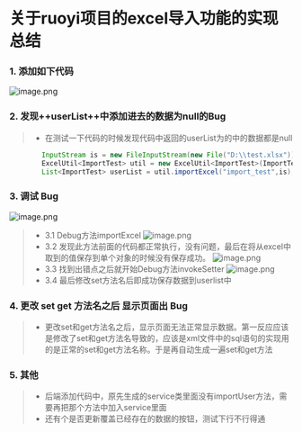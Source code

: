 # 关于ruoyi项目的excel导入功能的实现总结 

### 1. 添加如下代码

 ![image.png](http://codezhou.com/upload/2020/12/image-2aaa9b9169bd4c7f9a1582dd8486a6a5.png)
### 2. 发现++userList++中添加进去的数据为null的Bug
 > - 在测试一下代码的时候发现代码中返回的userList为的中的数据都是null
```java
        InputStream is = new FileInputStream(new File("D:\\test.xlsx"));
        ExcelUtil<ImportTest> util = new ExcelUtil<ImportTest>(ImportTest.class);
        List<ImportTest> userList = util.importExcel("import_test",is);
```
### 3. 调试 Bug
![image.png](http://codezhou.com/upload/2020/12/image-a429bbdd1d594bf1a1b53787ade576ad.png)

> - 3.1 Debug方法importExcel
> ![image.png](http://codezhou.com/upload/2020/12/image-95cfce0cece646d9a127a05f08f46c1d.png)
> - 3.2 发现此方法前面的代码都正常执行，没有问题，最后在将从excel中取到的值保存到单个对象的时候没有保存成功。
> ![image.png](http://codezhou.com/upload/2020/12/image-27fac5d42f754bb5aac4f51165f9d699.png)
> - 3.3 找到出错点之后就开始Debug方法invokeSetter
> ![image.png](http://codezhou.com/upload/2020/12/image-b26cab6dbbcf48038250b4e1136791f1.png)
> - 3.4 最后修改set方法名后即成功保存数据到userlist中


 ### 4. 更改 set get 方法名之后 显示页面出 Bug
> - 更改set和get方法名之后，显示页面无法正常显示数据。第一反应应该是修改了set和get方法名导致的，应该是xml文件中的sql语句的实现用的是正常的set和get方法名称。于是再自动生成一遍set和get方法
 ### 5. 其他
> - 后端添加代码中，原先生成的service类里面没有importUser方法，需要再把那个方法中加入service里面
> - 还有个是否更新覆盖已经存在的数据的按钮，测试下行不行得通